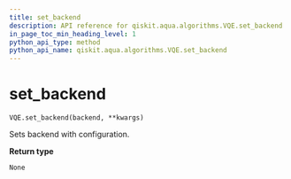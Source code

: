 ```yaml
---
title: set_backend
description: API reference for qiskit.aqua.algorithms.VQE.set_backend
in_page_toc_min_heading_level: 1
python_api_type: method
python_api_name: qiskit.aqua.algorithms.VQE.set_backend
---
```


# set\_backend

<span id="qiskit.aqua.algorithms.VQE.set_backend" />

`VQE.set_backend(backend, **kwargs)`

Sets backend with configuration.

**Return type**

`None`

